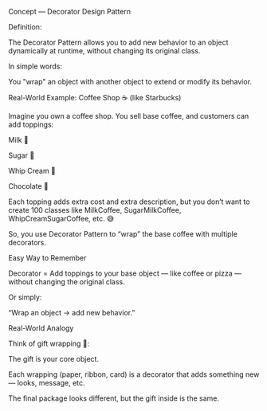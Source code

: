Concept — Decorator Design Pattern

Definition:

The Decorator Pattern allows you to add new behavior to an object dynamically at runtime,
without changing its original class.

In simple words:

You "wrap" an object with another object to extend or modify its behavior.

Real-World Example: Coffee Shop ☕ (like Starbucks)

Imagine you own a coffee shop.
You sell base coffee, and customers can add toppings:

Milk 🥛

Sugar 🍬

Whip Cream 🍦

Chocolate 🍫

Each topping adds extra cost and extra description,
but you don’t want to create 100 classes like MilkCoffee, SugarMilkCoffee, WhipCreamSugarCoffee, etc. 😅

So, you use Decorator Pattern to “wrap” the base coffee with multiple decorators.

Easy Way to Remember

Decorator = Add toppings to your base object — like coffee or pizza — without changing the original class.

Or simply:

“Wrap an object → add new behavior.”

Real-World Analogy

Think of gift wrapping 🎁:

The gift is your core object.

Each wrapping (paper, ribbon, card) is a decorator that adds something new — looks, message, etc.

The final package looks different, but the gift inside is the same.